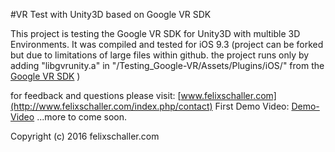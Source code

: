 #VR Test with Unity3D
based on Google VR SDK

This project is testing the Google VR SDK for Unity3D with multible 3D Environments.
It was compiled and tested for iOS 9.3
(project can be forked but due to limitations of large files within github. the project runs only by adding "libgvrunity.a" in 
"/Testing_Google-VR/Assets/Plugins/iOS/" from the [Google VR SDK](https://github.com/googlevr/gvr-unity-sdk) )

for feedback and questions please visit: [www.felixschaller.com](http://www.felixschaller.com/index.php/contact)
First Demo Video: [Demo-Video](https://vimeo.com/171471437)
...more to come soon.

Copyright (c) 2016 felixschaller.com
